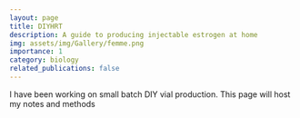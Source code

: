 ```yaml
---
layout: page
title: DIYHRT
description: A guide to producing injectable estrogen at home
img: assets/img/Gallery/femme.png
importance: 1
category: biology
related_publications: false
---
```

I have been working on small batch DIY vial production. This page will host my notes and methods
